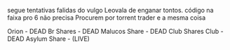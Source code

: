 segue tentativas falidas do vulgo Leovala de enganar tontos. código na faixa pro 6 não precisa Procurem por torrent trader e a mesma coisa


Orion - DEAD
Br Shares - DEAD
Malucos Share - DEAD
Club Shares Club - DEAD
Asylum Share - (LIVE)
